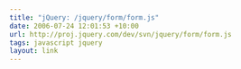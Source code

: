 ```yaml
---
title: "jQuery: /jquery/form/form.js"
date: 2006-07-24 12:01:53 +10:00
url: http://proj.jquery.com/dev/svn/jquery/form/form.js
tags: javascript jquery
layout: link
---
```

